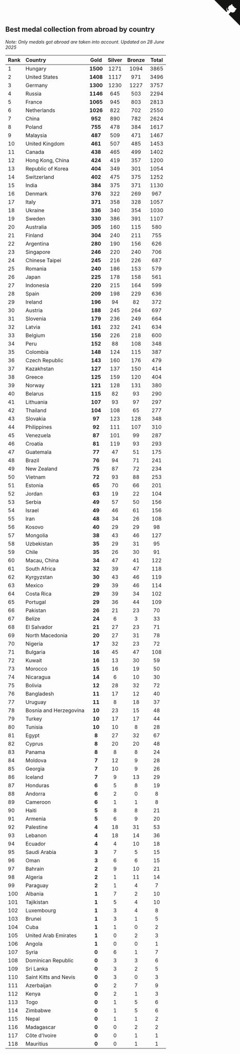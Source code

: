 ## Best medal collection from abroad by country

*Note: Only medals got abroad are taken into account.*
*Updated on 28 June 2025*

| Rank | Country | Gold | Silver | Bronze | Total |
| :--- | :--- | :--: | :--: | :--: | :--: |
| 1 | Hungary | **1500** | 1271 | 1094 | 3865 |
| 2 | United States | **1408** | 1117 | 971 | 3496 |
| 3 | Germany | **1300** | 1230 | 1227 | 3757 |
| 4 | Russia | **1146** | 645 | 503 | 2294 |
| 5 | France | **1065** | 945 | 803 | 2813 |
| 6 | Netherlands | **1026** | 822 | 702 | 2550 |
| 7 | China | **952** | 890 | 782 | 2624 |
| 8 | Poland | **755** | 478 | 384 | 1617 |
| 9 | Malaysia | **487** | 509 | 471 | 1467 |
| 10 | United Kingdom | **461** | 507 | 485 | 1453 |
| 11 | Canada | **438** | 465 | 499 | 1402 |
| 12 | Hong Kong, China | **424** | 419 | 357 | 1200 |
| 13 | Republic of Korea | **404** | 349 | 301 | 1054 |
| 14 | Switzerland | **402** | 475 | 375 | 1252 |
| 15 | India | **384** | 375 | 371 | 1130 |
| 16 | Denmark | **376** | 322 | 269 | 967 |
| 17 | Italy | **371** | 358 | 328 | 1057 |
| 18 | Ukraine | **336** | 340 | 354 | 1030 |
| 19 | Sweden | **330** | 386 | 391 | 1107 |
| 20 | Australia | **305** | 160 | 115 | 580 |
| 21 | Finland | **304** | 240 | 211 | 755 |
| 22 | Argentina | **280** | 190 | 156 | 626 |
| 23 | Singapore | **246** | 220 | 240 | 706 |
| 24 | Chinese Taipei | **245** | 216 | 226 | 687 |
| 25 | Romania | **240** | 186 | 153 | 579 |
| 26 | Japan | **225** | 178 | 158 | 561 |
| 27 | Indonesia | **220** | 215 | 164 | 599 |
| 28 | Spain | **209** | 198 | 229 | 636 |
| 29 | Ireland | **196** | 94 | 82 | 372 |
| 30 | Austria | **188** | 245 | 264 | 697 |
| 31 | Slovenia | **179** | 236 | 249 | 664 |
| 32 | Latvia | **161** | 232 | 241 | 634 |
| 33 | Belgium | **156** | 226 | 218 | 600 |
| 34 | Peru | **152** | 88 | 108 | 348 |
| 35 | Colombia | **148** | 124 | 115 | 387 |
| 36 | Czech Republic | **143** | 160 | 176 | 479 |
| 37 | Kazakhstan | **127** | 137 | 150 | 414 |
| 38 | Greece | **125** | 159 | 120 | 404 |
| 39 | Norway | **121** | 128 | 131 | 380 |
| 40 | Belarus | **115** | 82 | 93 | 290 |
| 41 | Lithuania | **107** | 93 | 97 | 297 |
| 42 | Thailand | **104** | 108 | 65 | 277 |
| 43 | Slovakia | **97** | 123 | 128 | 348 |
| 44 | Philippines | **92** | 111 | 107 | 310 |
| 45 | Venezuela | **87** | 101 | 99 | 287 |
| 46 | Croatia | **81** | 119 | 93 | 293 |
| 47 | Guatemala | **77** | 47 | 51 | 175 |
| 48 | Brazil | **76** | 94 | 71 | 241 |
| 49 | New Zealand | **75** | 87 | 72 | 234 |
| 50 | Vietnam | **72** | 93 | 88 | 253 |
| 51 | Estonia | **65** | 70 | 66 | 201 |
| 52 | Jordan | **63** | 19 | 22 | 104 |
| 53 | Serbia | **49** | 57 | 50 | 156 |
| 54 | Israel | **49** | 46 | 61 | 156 |
| 55 | Iran | **48** | 34 | 26 | 108 |
| 56 | Kosovo | **40** | 29 | 29 | 98 |
| 57 | Mongolia | **38** | 43 | 46 | 127 |
| 58 | Uzbekistan | **35** | 29 | 31 | 95 |
| 59 | Chile | **35** | 26 | 30 | 91 |
| 60 | Macau, China | **34** | 47 | 41 | 122 |
| 61 | South Africa | **32** | 39 | 47 | 118 |
| 62 | Kyrgyzstan | **30** | 43 | 46 | 119 |
| 63 | Mexico | **29** | 39 | 46 | 114 |
| 64 | Costa Rica | **29** | 39 | 34 | 102 |
| 65 | Portugal | **29** | 36 | 44 | 109 |
| 66 | Pakistan | **26** | 21 | 23 | 70 |
| 67 | Belize | **24** | 6 | 3 | 33 |
| 68 | El Salvador | **21** | 27 | 23 | 71 |
| 69 | North Macedonia | **20** | 27 | 31 | 78 |
| 70 | Nigeria | **17** | 32 | 23 | 72 |
| 71 | Bulgaria | **16** | 45 | 47 | 108 |
| 72 | Kuwait | **16** | 13 | 30 | 59 |
| 73 | Morocco | **15** | 16 | 19 | 50 |
| 74 | Nicaragua | **14** | 6 | 10 | 30 |
| 75 | Bolivia | **12** | 28 | 32 | 72 |
| 76 | Bangladesh | **11** | 17 | 12 | 40 |
| 77 | Uruguay | **11** | 8 | 18 | 37 |
| 78 | Bosnia and Herzegovina | **10** | 23 | 15 | 48 |
| 79 | Turkey | **10** | 17 | 17 | 44 |
| 80 | Tunisia | **10** | 10 | 8 | 28 |
| 81 | Egypt | **8** | 27 | 32 | 67 |
| 82 | Cyprus | **8** | 20 | 20 | 48 |
| 83 | Panama | **8** | 8 | 8 | 24 |
| 84 | Moldova | **7** | 12 | 9 | 28 |
| 85 | Georgia | **7** | 10 | 9 | 26 |
| 86 | Iceland | **7** | 9 | 13 | 29 |
| 87 | Honduras | **6** | 5 | 8 | 19 |
| 88 | Andorra | **6** | 2 | 0 | 8 |
| 89 | Cameroon | **6** | 1 | 1 | 8 |
| 90 | Haiti | **5** | 8 | 8 | 21 |
| 91 | Armenia | **5** | 6 | 9 | 20 |
| 92 | Palestine | **4** | 18 | 31 | 53 |
| 93 | Lebanon | **4** | 18 | 14 | 36 |
| 94 | Ecuador | **4** | 4 | 10 | 18 |
| 95 | Saudi Arabia | **3** | 7 | 5 | 15 |
| 96 | Oman | **3** | 6 | 6 | 15 |
| 97 | Bahrain | **2** | 9 | 10 | 21 |
| 98 | Algeria | **2** | 1 | 11 | 14 |
| 99 | Paraguay | **2** | 1 | 4 | 7 |
| 100 | Albania | **1** | 7 | 2 | 10 |
| 101 | Tajikistan | **1** | 5 | 4 | 10 |
| 102 | Luxembourg | **1** | 3 | 4 | 8 |
| 103 | Brunei | **1** | 3 | 1 | 5 |
| 104 | Cuba | **1** | 1 | 0 | 2 |
| 105 | United Arab Emirates | **1** | 0 | 2 | 3 |
| 106 | Angola | **1** | 0 | 0 | 1 |
| 107 | Syria | **0** | 6 | 1 | 7 |
| 108 | Dominican Republic | **0** | 3 | 3 | 6 |
| 109 | Sri Lanka | **0** | 3 | 2 | 5 |
| 110 | Saint Kitts and Nevis | **0** | 3 | 0 | 3 |
| 111 | Azerbaijan | **0** | 2 | 7 | 9 |
| 112 | Kenya | **0** | 2 | 1 | 3 |
| 113 | Togo | **0** | 1 | 5 | 6 |
| 114 | Zimbabwe | **0** | 1 | 5 | 6 |
| 115 | Nepal | **0** | 1 | 1 | 2 |
| 116 | Madagascar | **0** | 0 | 2 | 2 |
| 117 | Côte d'Ivoire | **0** | 0 | 1 | 1 |
| 118 | Mauritius | **0** | 0 | 1 | 1 |


<a href="https://github.com/JustinTimeCuber/wca_statistics" class="github-corner" aria-label="View source on Github"><svg width="80" height="80" viewBox="0 0 250 250" style="fill:#151513; color:#fff; position: absolute; top: 0; border: 0; right: 0;" aria-hidden="true"><path d="M0,0 L115,115 L130,115 L142,142 L250,250 L250,0 Z"></path><path d="M128.3,109.0 C113.8,99.7 119.0,89.6 119.0,89.6 C122.0,82.7 120.5,78.6 120.5,78.6 C119.2,72.0 123.4,76.3 123.4,76.3 C127.3,80.9 125.5,87.3 125.5,87.3 C122.9,97.6 130.6,101.9 134.4,103.2" fill="currentColor" style="transform-origin: 130px 106px;" class="octo-arm"></path><path d="M115.0,115.0 C114.9,115.1 118.7,116.5 119.8,115.4 L133.7,101.6 C136.9,99.2 139.9,98.4 142.2,98.6 C133.8,88.0 127.5,74.4 143.8,58.0 C148.5,53.4 154.0,51.2 159.7,51.0 C160.3,49.4 163.2,43.6 171.4,40.1 C171.4,40.1 176.1,42.5 178.8,56.2 C183.1,58.6 187.2,61.8 190.9,65.4 C194.5,69.0 197.7,73.2 200.1,77.6 C213.8,80.2 216.3,84.9 216.3,84.9 C212.7,93.1 206.9,96.0 205.4,96.6 C205.1,102.4 203.0,107.8 198.3,112.5 C181.9,128.9 168.3,122.5 157.7,114.1 C157.9,116.9 156.7,120.9 152.7,124.9 L141.0,136.5 C139.8,137.7 141.6,141.9 141.8,141.8 Z" fill="currentColor" class="octo-body"></path></svg></a><style>.github-corner:hover .octo-arm{animation:octocat-wave 560ms ease-in-out}@keyframes octocat-wave{0%,100%{transform:rotate(0)}20%,60%{transform:rotate(-25deg)}40%,80%{transform:rotate(10deg)}}@media (max-width:500px){.github-corner:hover .octo-arm{animation:none}.github-corner .octo-arm{animation:octocat-wave 560ms ease-in-out}}</style>
